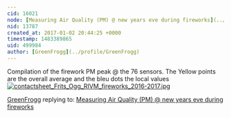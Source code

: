 ```yaml
---
cid: 16021
node: [Measuring Air Quality (PM) @ new years eve during fireworks](../notes/GreenFrogg/12-15-2016/measuring-air-quality-pm-new-years-eve-during-fireworks)
nid: 13787
created_at: 2017-01-02 20:44:25 +0000
timestamp: 1483389865
uid: 499984
author: [GreenFrogg](../profile/GreenFrogg)
---
```


Compilation of the firework PM peak @ the 76 sensors. The Yellow points are the overall average and the bleu dots the local values
[![contactsheet_Frits_Ogg_RIVM_fireworks_2016-2017.jpg](https://publiclab.org/system/images/photos/000/019/182/large/contactsheet_Frits_Ogg_RIVM_fireworks_2016-2017.jpg)](https://publiclab.org/system/images/photos/000/019/182/original/contactsheet_Frits_Ogg_RIVM_fireworks_2016-2017.jpg)



[GreenFrogg](../profile/GreenFrogg) replying to: [Measuring Air Quality (PM) @ new years eve during fireworks](../notes/GreenFrogg/12-15-2016/measuring-air-quality-pm-new-years-eve-during-fireworks)

